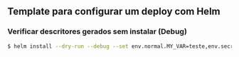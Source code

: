## Template para configurar um deploy com Helm

### Verificar descritores gerados sem instalar (Debug)

~~~bash
$ helm install --dry-run --debug --set env.normal.MY_VAR=teste,env.secret.MY_SECRET=123456 helm-deploy ./helm 
~~~

